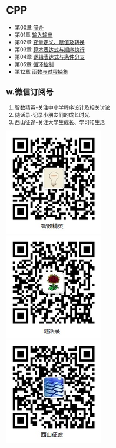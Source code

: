 # CPP

- 第00章 [简介](chap00/)
- 第01章 [输入输出](chap01/)
- 第02章 [变量定义、赋值及转换](chap02/)
- 第03章 [算术表达式与顺序执行](chap03/index.md)
- 第04章 [逻辑表达式与条件分支](chap04/index.md)
- 第05章 [循环控制](chap05/index.md)
- 第12章 [函数与过程抽象](chap12/index.md)

## w.微信订阅号

1. 智数精英-关注中小学程序设计及相关讨论
2. 随话录-记录小朋友们的成长时光
2. 西山征途-关注大学生成长、学习和生活

![欢迎关注“智数精英”订阅号](assets/me/img/idea8.jpg)
![欢迎关注“随话录”订阅号](assets/me/img/shl8.jpg)
![欢迎关注“西山征途”订阅号](assets/me/img/xszt8.jpg)


